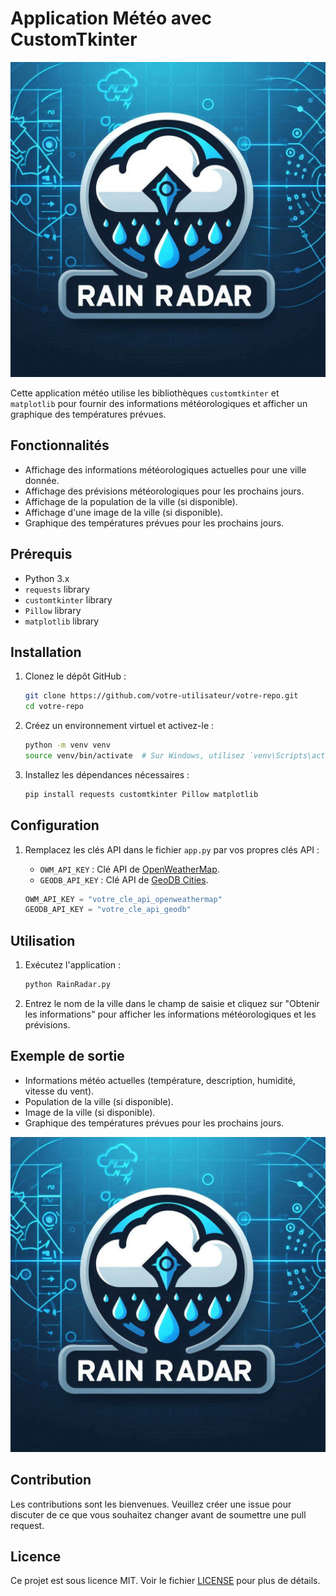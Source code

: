 # Application Météo avec CustomTkinter

![Screenshot](OIG3.jpg)

Cette application météo utilise les bibliothèques `customtkinter` et `matplotlib` pour fournir des informations météorologiques et afficher un graphique des températures prévues.

## Fonctionnalités

- Affichage des informations météorologiques actuelles pour une ville donnée.
- Affichage des prévisions météorologiques pour les prochains jours.
- Affichage de la population de la ville (si disponible).
- Affichage d'une image de la ville (si disponible).
- Graphique des températures prévues pour les prochains jours.

## Prérequis

- Python 3.x
- `requests` library
- `customtkinter` library
- `Pillow` library
- `matplotlib` library

## Installation

1. Clonez le dépôt GitHub :

    ```sh
    git clone https://github.com/votre-utilisateur/votre-repo.git
    cd votre-repo
    ```

2. Créez un environnement virtuel et activez-le :

    ```sh
    python -m venv venv
    source venv/bin/activate  # Sur Windows, utilisez `venv\Scripts\activate`
    ```

3. Installez les dépendances nécessaires :

    ```sh
    pip install requests customtkinter Pillow matplotlib
    ```

## Configuration

1. Remplacez les clés API dans le fichier `app.py` par vos propres clés API :
    - `OWM_API_KEY` : Clé API de [OpenWeatherMap](https://openweathermap.org/api).
    - `GEODB_API_KEY` : Clé API de [GeoDB Cities](https://rapidapi.com/wirefreethought/api/geodb-cities).

    ```python
    OWM_API_KEY = "votre_cle_api_openweathermap"
    GEODB_API_KEY = "votre_cle_api_geodb"
    ```

## Utilisation

1. Exécutez l'application :

    ```sh
    python RainRadar.py
    ```

2. Entrez le nom de la ville dans le champ de saisie et cliquez sur "Obtenir les informations" pour afficher les informations météorologiques et les prévisions.

## Exemple de sortie

- Informations météo actuelles (température, description, humidité, vitesse du vent).
- Population de la ville (si disponible).
- Image de la ville (si disponible).
- Graphique des températures prévues pour les prochains jours.

![Screenshot](OIG3.jpg)

## Contribution

Les contributions sont les bienvenues. Veuillez créer une issue pour discuter de ce que vous souhaitez changer avant de soumettre une pull request.

## Licence

Ce projet est sous licence MIT. Voir le fichier [LICENSE](LICENSE) pour plus de détails.

